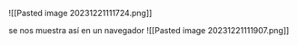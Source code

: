 
![[Pasted image 20231221111724.png]]

se nos muestra así en un navegador 
![[Pasted image 20231221111907.png]]